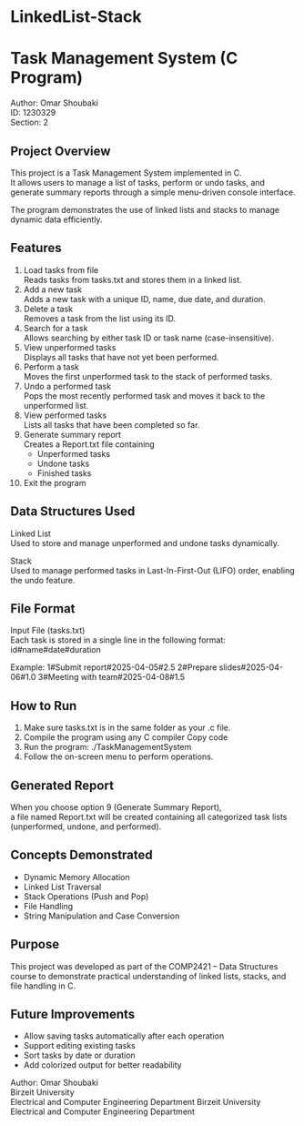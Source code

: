 # LinkedList-Stack
# Task Management System (C Program)

Author: Omar Shoubaki  
ID: 1230329  
Section: 2  

## Project Overview
This project is a Task Management System implemented in C.  
It allows users to manage a list of tasks, perform or undo tasks, and generate summary reports through a simple menu-driven console interface.

The program demonstrates the use of linked lists and stacks to manage dynamic data efficiently.

## Features
1. Load tasks from file  
   Reads tasks from tasks.txt and stores them in a linked list.
2. Add a new task  
   Adds a new task with a unique ID, name, due date, and duration.
3. Delete a task  
   Removes a task from the list using its ID.
4. Search for a task  
   Allows searching by either task ID or task name (case-insensitive).
5. View unperformed tasks  
   Displays all tasks that have not yet been performed.
6. Perform a task  
   Moves the first unperformed task to the stack of performed tasks.
7. Undo a performed task  
   Pops the most recently performed task and moves it back to the unperformed list.
8. View performed tasks  
   Lists all tasks that have been completed so far.
9. Generate summary report  
   Creates a Report.txt file containing  
   - Unperformed tasks  
   - Undone tasks  
   - Finished tasks  
10. Exit the program

## Data Structures Used
Linked List  
Used to store and manage unperformed and undone tasks dynamically.

Stack  
Used to manage performed tasks in Last-In-First-Out (LIFO) order, enabling the undo feature.

## File Format
Input File (tasks.txt)  
Each task is stored in a single line in the following format:
id#name#date#duration

Example:
1#Submit report#2025-04-05#2.5
2#Prepare slides#2025-04-06#1.0
3#Meeting with team#2025-04-08#1.5


## How to Run
1. Make sure tasks.txt is in the same folder as your .c file.  
2. Compile the program using any C compiler
Copy code
3. Run the program:
./TaskManagementSystem
4. Follow the on-screen menu to perform operations.

## Generated Report
When you choose option 9 (Generate Summary Report),  
a file named Report.txt will be created containing all categorized task lists (unperformed, undone, and performed).

## Concepts Demonstrated
- Dynamic Memory Allocation  
- Linked List Traversal  
- Stack Operations (Push and Pop)  
- File Handling  
- String Manipulation and Case Conversion  

## Purpose
This project was developed as part of the COMP2421 – Data Structures course to demonstrate practical understanding of linked lists, stacks, and file handling in C.

## Future Improvements
- Allow saving tasks automatically after each operation  
- Support editing existing tasks  
- Sort tasks by date or duration  
- Add colorized output for better readability  

Author: Omar Shoubaki  
Birzeit University  
Electrical and Computer Engineering Department
Birzeit University  
Electrical and Computer Engineering Department
